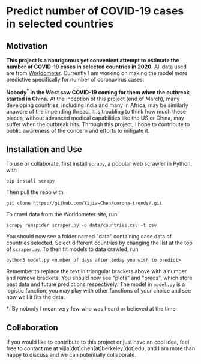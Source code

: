 # Predict number of COVID-19 cases in selected countries

## Motivation

**This project is a nonrigorous yet convenient attempt to estimate the number of COVID-19 cases in selected countries in 2020.** All data used are from [Worldometer](https://www.worldometers.info/coronavirus/). Currently I am working on making the model more predictive specifically for number of coronavirus cases.

**Nobody<sup>*</sup> in the West saw COVID-19 coming for them when the outbreak started in China.** At the inception of this project (end of March), many developing countries, including India and many in Africa, may be similarly unaware of the impending thread. It is troubling to think how much these places, without advanced medical capabilities like the US or China, may suffer when the outbreak hits. Through this project, I hope to contribute to public awareness of the concern and efforts to mitigate it.

## Installation and Use

To use or collaborate, first install ```scrapy```, a popular web scrawler in Python, with
    
    pip install scrapy

Then pull the repo with

    git clone https://github.com/Yijia-Chen/corona-trends/.git

To crawl data from the Worldometer site, run

    scrapy runspider scraper.py -o data/countries.csv -t csv

You should now see a folder named "data" containing case data of countries selected. Select different countries by changing the list at the top of ```scraper.py```. To then fit models to data crawled, run 

    python3 model.py <number of days after today you wish to predict>

Remember to replace the text in triangular brackets above with a number and remove brackets. You should now see "plots" and "preds", which store past data and future predictions respectively. The model in ```model.py``` is a logistic function; you may play with other functions of your choice and see how well it fits the data.

*: By nobody I mean very few who was heard or believed at the time

## Collaboration

If you would like to contribute to this project or just have an cool idea, feel free to contact me at yijia[dot]chen[at]berkeley[dot]edu, and I am more than happy to discuss and we can potentially collaborate.
